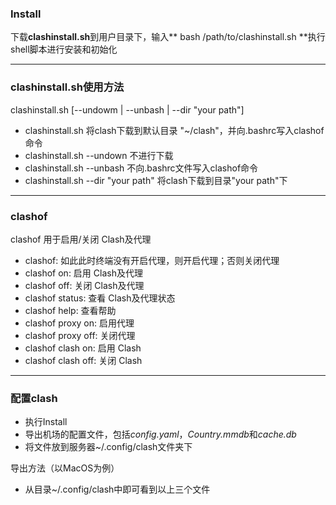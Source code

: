### Install
下载**clashinstall.sh**到用户目录下，输入** bash /path/to/clashinstall.sh **执行shell脚本进行安装和初始化

---

### clashinstall.sh使用方法
clashinstall.sh [--undowm | --unbash | --dir "your path"]

- clashinstall.sh 将clash下载到默认目录 "~/clash"，并向.bashrc写入clashof命令
- clashinstall.sh --undown 不进行下载
- clashinstall.sh --unbash 不向.bashrc文件写入clashof命令
- clashinstall.sh --dir "your path" 将clash下载到目录"your path"下

---

### clashof
clashof 用于启用/关闭 Clash及代理
-  clashof: 如此此时终端没有开启代理，则开启代理；否则关闭代理
-  clashof on: 启用 Clash及代理
-  clashof off: 关闭 Clash及代理
-  clashof status: 查看 Clash及代理状态
-  clashof help: 查看帮助
-  clashof proxy on: 启用代理
-  clashof proxy off: 关闭代理
-  clashof clash on: 启用 Clash
-  clashof clash off: 关闭 Clash

---

### 配置clash
- 执行Install
- 导出机场的配置文件，包括*config.yaml*，*Country.mmdb*和*cache.db*
- 将文件放到服务器~/.config/clash文件夹下

导出方法（以MacOS为例）
- 从目录~/.config/clash中即可看到以上三个文件